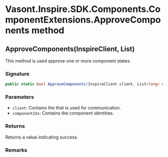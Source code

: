 # Vasont.Inspire.SDK.Components.ComponentExtensions.ApproveComponents method
## ApproveComponents(InspireClient, List<long>)
This method is used approve one or more component states.

### Signature
```csharp
public static bool ApproveComponents(InspireClient client, List<long> componentIds)
```
### Parameters
- `client`: Contains the  that is used for communication.
- `componentIds`: Contains the component identities.

### Returns
Returns a value indicating success.
### Remarks

